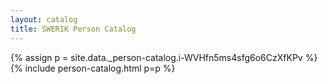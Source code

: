 ```yaml
---
layout: catalog
title: SWERIK Person Catalog
---
```

{% assign p = site.data._person-catalog.i-WVHfn5ms4sfg6o6CzXfKPv %}
{% include person-catalog.html p=p %}


